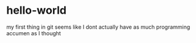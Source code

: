 # hello-world
my first thing in git
seems like I dont actually have as much programming accumen as I thought
